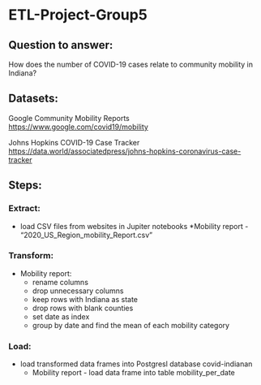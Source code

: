 # ETL-Project-Group5

## Question to answer:
How does the number of COVID-19 cases relate to community mobility in Indiana?

## Datasets:
Google Community Mobility Reports https://www.google.com/covid19/mobility

Johns Hopkins COVID-19 Case Tracker https://data.world/associatedpress/johns-hopkins-coronavirus-case-tracker

## Steps:

### Extract:
* load CSV files from websites in Jupiter notebooks
    *Mobility report - “2020_US_Region_mobility_Report.csv”

### Transform:
* Mobility report:
    * rename columns
    * drop unnecessary columns
    * keep rows with Indiana as state
    * drop rows with blank counties
    * set date as index
    * group by date and find the mean of each mobility category

### Load:   
* load transformed data frames into Postgresl database covid-indianan
    * Mobility report - load data frame into table mobility_per_date